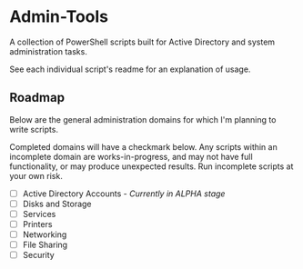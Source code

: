 # Admin-Tools
A collection of PowerShell scripts built for Active Directory and system administration tasks.

See each individual script's readme for an explanation of usage.

## Roadmap

Below are the general administration domains for which I'm planning to write scripts.

Completed domains will have a checkmark below. Any scripts within an incomplete domain are works-in-progress, and may not have full functionality, or may produce unexpected results. Run incomplete scripts at your own risk.

- [ ] Active Directory Accounts - *Currently in ALPHA stage*
- [ ] Disks and Storage
- [ ] Services
- [ ] Printers
- [ ] Networking
- [ ] File Sharing
- [ ] Security
